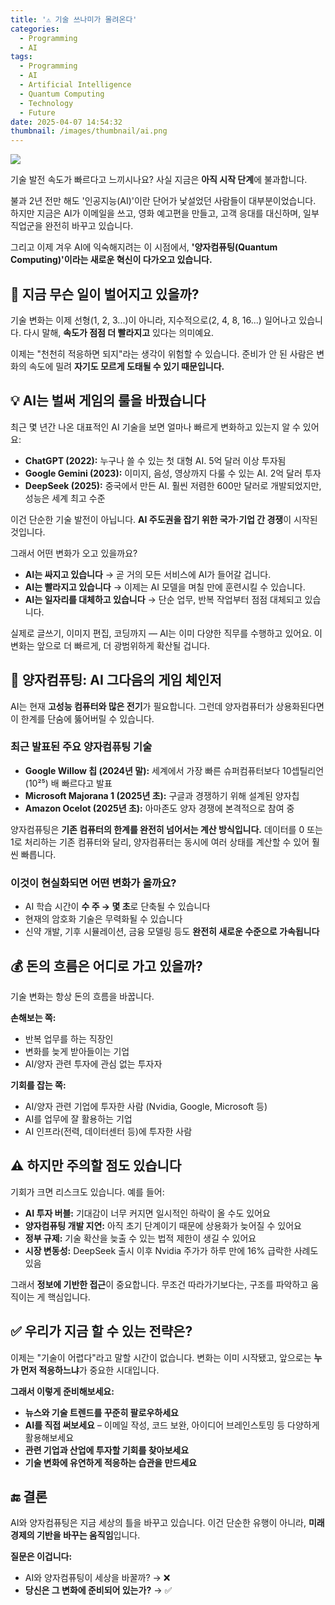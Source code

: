 ```yaml
---
title: '⚠️ 기술 쓰나미가 몰려온다'
categories:
  - Programming
  - AI
tags:
  - Programming
  - AI
  - Artificial Intelligence
  - Quantum Computing
  - Technology
  - Future
date: 2025-04-07 14:54:32
thumbnail: /images/thumbnail/ai.png
---
```


![](/images/header/ai-19.png)

기술 발전 속도가 빠르다고 느끼시나요?
사실 지금은 **아직 시작 단계**에 불과합니다.

불과 2년 전만 해도 '인공지능(AI)'이란 단어가 낯설었던 사람들이 대부분이었습니다.
하지만 지금은 AI가 이메일을 쓰고, 영화 예고편을 만들고, 고객 응대를 대신하며, 일부 직업군을 완전히 바꾸고 있습니다.

그리고 이제 겨우 AI에 익숙해지려는 이 시점에서,
**'양자컴퓨팅(Quantum Computing)'이라는 새로운 혁신이 다가오고 있습니다.**

## 📌 지금 무슨 일이 벌어지고 있을까?

기술 변화는 이제 선형(1, 2, 3...)이 아니라, 지수적으로(2, 4, 8, 16...) 일어나고 있습니다.
다시 말해, **속도가 점점 더 빨라지고** 있다는 의미예요.

이제는 "천천히 적응하면 되지"라는 생각이 위험할 수 있습니다.
준비가 안 된 사람은 변화의 속도에 밀려 **자기도 모르게 도태될 수 있기 때문입니다.**

## 💡 AI는 벌써 게임의 룰을 바꿨습니다

최근 몇 년간 나온 대표적인 AI 기술을 보면 얼마나 빠르게 변화하고 있는지 알 수 있어요:

- **ChatGPT (2022):** 누구나 쓸 수 있는 첫 대형 AI. 5억 달러 이상 투자됨
- **Google Gemini (2023):** 이미지, 음성, 영상까지 다룰 수 있는 AI. 2억 달러 투자
- **DeepSeek (2025):** 중국에서 만든 AI. 훨씬 저렴한 600만 달러로 개발되었지만, 성능은 세계 최고 수준

이건 단순한 기술 발전이 아닙니다.
**AI 주도권을 잡기 위한 국가·기업 간 경쟁**이 시작된 것입니다.

그래서 어떤 변화가 오고 있을까요?

- **AI는 싸지고 있습니다** → 곧 거의 모든 서비스에 AI가 들어갈 겁니다.
- **AI는 빨라지고 있습니다** → 이제는 AI 모델을 며칠 만에 훈련시킬 수 있습니다.
- **AI는 일자리를 대체하고 있습니다** → 단순 업무, 반복 작업부터 점점 대체되고 있습니다.

실제로 글쓰기, 이미지 편집, 코딩까지 — AI는 이미 다양한 직무를 수행하고 있어요.
이 변화는 앞으로 더 빠르게, 더 광범위하게 확산될 겁니다.

## 🧠 양자컴퓨팅: AI 그다음의 게임 체인저

AI는 현재 **고성능 컴퓨터와 많은 전기**가 필요합니다.
그런데 양자컴퓨터가 상용화된다면 이 한계를 단숨에 뚫어버릴 수 있습니다.

### 최근 발표된 주요 양자컴퓨팅 기술

- **Google Willow 칩 (2024년 말):** 세계에서 가장 빠른 슈퍼컴퓨터보다 10셉틸리언(10²⁵) 배 빠르다고 발표
- **Microsoft Majorana 1 (2025년 초):** 구글과 경쟁하기 위해 설계된 양자칩
- **Amazon Ocelot (2025년 초):** 아마존도 양자 경쟁에 본격적으로 참여 중

양자컴퓨팅은 **기존 컴퓨터의 한계를 완전히 넘어서는 계산 방식입니다.**
데이터를 0 또는 1로 처리하는 기존 컴퓨터와 달리, 양자컴퓨터는 동시에 여러 상태를 계산할 수 있어 훨씬 빠릅니다.

### 이것이 현실화되면 어떤 변화가 올까요?

- AI 학습 시간이 **수 주 → 몇 초**로 단축될 수 있습니다
- 현재의 암호화 기술은 무력화될 수 있습니다
- 신약 개발, 기후 시뮬레이션, 금융 모델링 등도 **완전히 새로운 수준으로 가속됩니다**

## 💰 돈의 흐름은 어디로 가고 있을까?

기술 변화는 항상 돈의 흐름을 바꿉니다.

**손해보는 쪽:**

- 반복 업무를 하는 직장인
- 변화를 늦게 받아들이는 기업
- AI/양자 관련 투자에 관심 없는 투자자

**기회를 잡는 쪽:**

- AI/양자 관련 기업에 투자한 사람 (Nvidia, Google, Microsoft 등)
- AI를 업무에 잘 활용하는 기업
- AI 인프라(전력, 데이터센터 등)에 투자한 사람

## ⚠️ 하지만 주의할 점도 있습니다

기회가 크면 리스크도 있습니다. 예를 들어:

- **AI 투자 버블:** 기대감이 너무 커지면 일시적인 하락이 올 수도 있어요
- **양자컴퓨팅 개발 지연:** 아직 초기 단계이기 때문에 상용화가 늦어질 수 있어요
- **정부 규제:** 기술 확산을 늦출 수 있는 법적 제한이 생길 수 있어요
- **시장 변동성:** DeepSeek 출시 이후 Nvidia 주가가 하루 만에 16% 급락한 사례도 있음

그래서 **정보에 기반한 접근**이 중요합니다.
무조건 따라가기보다는, 구조를 파악하고 움직이는 게 핵심입니다.

## ✅ 우리가 지금 할 수 있는 전략은?

이제는 "기술이 어렵다"라고 말할 시간이 없습니다.
변화는 이미 시작됐고, 앞으로는 **누가 먼저 적응하느냐**가 중요한 시대입니다.

**그래서 이렇게 준비해보세요:**

- **뉴스와 기술 트렌드를 꾸준히 팔로우하세요**
- **AI를 직접 써보세요** – 이메일 작성, 코드 보완, 아이디어 브레인스토밍 등 다양하게 활용해보세요
- **관련 기업과 산업에 투자할 기회를 찾아보세요**
- **기술 변화에 유연하게 적응하는 습관을 만드세요**

## 🔚 결론

AI와 양자컴퓨팅은 지금 세상의 틀을 바꾸고 있습니다.
이건 단순한 유행이 아니라, **미래 경제의 기반을 바꾸는 움직임**입니다.

**질문은 이겁니다:**

- AI와 양자컴퓨팅이 세상을 바꿀까? → ❌
- **당신은 그 변화에 준비되어 있는가?** → ✅
